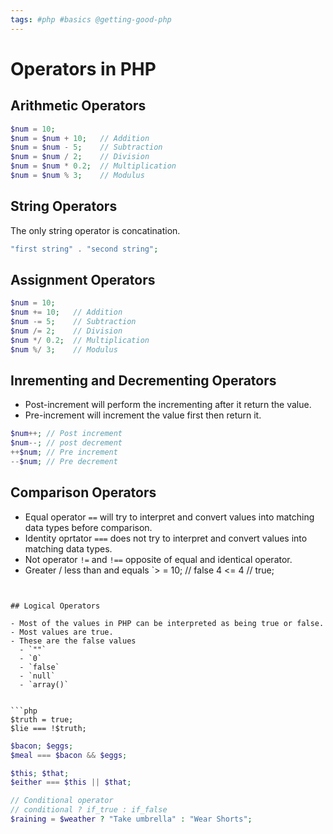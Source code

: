 ```yaml
---
tags: #php #basics @getting-good-php
---
```


# Operators in PHP

## Arithmetic Operators

```php
$num = 10;
$num = $num + 10;   // Addition
$num = $num - 5;    // Subtraction 
$num = $num / 2;    // Division
$num = $num * 0.2;  // Multiplication
$num = $num % 3;    // Modulus
```


## String Operators

The only string operator is concatination.

```php
"first string" . "second string";
```


## Assignment Operators

```php
$num = 10;
$num += 10;   // Addition
$num -= 5;    // Subtraction 
$num /= 2;    // Division
$num */ 0.2;  // Multiplication
$num %/ 3;    // Modulus
```

## Inrementing and Decrementing Operators

- Post-increment will perform the incrementing after it return the value.
- Pre-increment will increment the value first then return it.

```php
$num++; // Post increment
$num--; // post decrement
++$num; // Pre increment
--$num; // Pre decrement
```


## Comparison Operators

- Equal operator `==` will try to interpret and convert values into matching data types before comparison.
- Identity oprtator `===` does not try to interpret and convert values into matching data types.
- Not operator `!=` and `!==` opposite of equal and identical operator.
- Greater / less than and equals `> =  10; // false
4 <= 4 // true;
```


## Logical Operators

- Most of the values in PHP can be interpreted as being true or false.
- Most values are true.
- These are the false values
  - `""`
  - `0`
  - `false`
  - `null`
  - `array()`


```php
$truth = true;
$lie === !$truth;
```

```php
$bacon; $eggs;
$meal === $bacon && $eggs;
```

```php
$this; $that;
$either === $this || $that;
```

```php
// Conditional operator
// conditional ? if_true : if_false
$raining = $weather ? "Take umbrella" : "Wear Shorts";
```